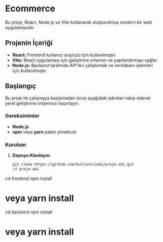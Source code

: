 # Ecommerce

Bu proje, React, Node.js ve Vite kullanarak oluşturulmuş modern bir web uygulamasıdır.

## Projenin İçeriği

- **React:** Frontend kullanıcı arayüzü için kullanılmıştır.
- **Vite:** React uygulaması için geliştirme ortamını ve yapılandırmayı sağlar.
- **Node.js:** Backend tarafında API'leri çalıştırmak ve veritabanı işlemleri için kullanılmıştır.

## Başlangıç

Bu proje ile çalışmaya başlamadan önce aşağıdaki adımları takip ederek yerel geliştirme ortamınızı hazırlayın.

### Gereksinimler

- **Node.js** 
- **npm** veya **yarn** paket yöneticisi

### Kurulum

1. **Depoyu Klonlayın:**

   ```bash
   git clone https://github.com/kullaniciadi/proje-adi.git
   cd proje-adi

cd frontend
npm install
# veya yarn install

cd backend
npm install
# veya yarn install
